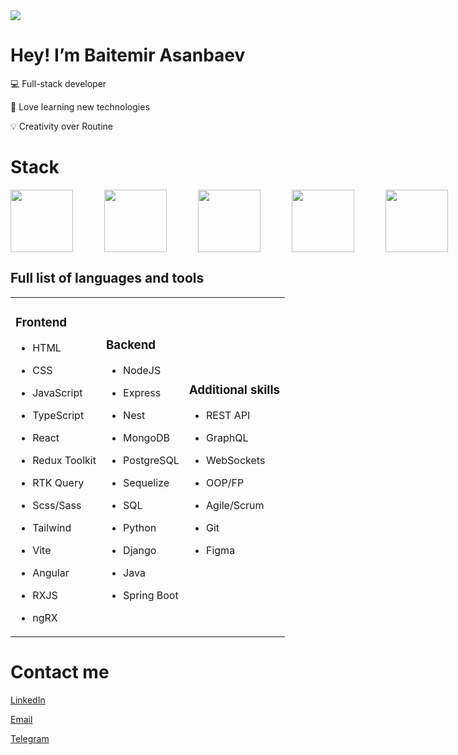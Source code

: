 <img src='https://i.pinimg.com/originals/16/69/e5/1669e57761ccc67fa5e31a09a54764d0.gif'/>

# Hey! I’m Baitemir Asanbaev


💻 Full-stack developer

📖 Love learning new technologies

💡 Creativity over Routine

# Stack

<div style="display: flex">
  <img style="margin-right: 50px" src='https://ionicframework.jp/docs/icons/logo-react-icon.png' width='100'/>
  <img style="margin-right: 50px" src='https://miro.medium.com/v2/resize:fit:800/1*v2vdfKqD4MtmTSgNP0o5cg.png' width='100'/>
  <img style="margin-right: 50px" src='https://upload.wikimedia.org/wikipedia/commons/thumb/9/99/Unofficial_JavaScript_logo_2.svg/1200px-Unofficial_JavaScript_logo_2.svg.png' width='100'/>
  <img style="margin-right: 50px" src='https://upload.wikimedia.org/wikipedia/commons/thumb/a/a8/NestJS.svg/1200px-NestJS.svg.png' width='100'/>
  <img style="margin-right: 50px" src='https://platri.de/wp-content/uploads/2024/01/Angular-Framework-e1649312852136.png' width='100'/>
</div>

## Full list of languages and tools
<table>
  <tr>
    <td>

### Frontend
- HTML
- CSS
- JavaScript
- TypeScript
- React
- Redux Toolkit
- RTK Query
- Scss/Sass
- Tailwind
- Vite
- Angular
- RXJS
- ngRX

    </td>
    <td>

### Backend
- NodeJS
- Express
- Nest
- MongoDB
- PostgreSQL
- Sequelize
- SQL
- Python
- Django
- Java
- Spring Boot

    </td>
    <td>

### Additional skills
- REST API
- GraphQL
- WebSockets
- OOP/FP
- Agile/Scrum
- Git
- Figma

    </td>
  </tr>
</table>

# Contact me

[LinkedIn](https://www.linkedin.com/in/baitemir/)

<a href="mailto:baitemir1706@gmail.com_">Email</a>

[Telegram](https://t.me/baitemir17)

